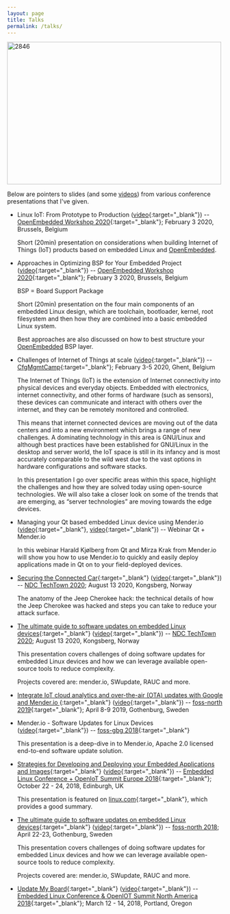 ```yaml
---
layout: page
title: Talks
permalink: /talks/
---
```


<a data-flickr-embed="true" data-header="true" href="https://www.flickr.com/photos/linuxfoundation/40085054344/" title="2846"><img src="https://live.staticflickr.com/4773/40085054344_99ae58ac34.jpg" width="500" height="333" alt="2846"></a><script async src="//embedr.flickr.com/assets/client-code.js" charset="utf-8"></script>

Below are pointers to slides (and some [videos](https://youtube.com/playlist?list=PLchghmIxIsy29b0AsRtWVJP3Rxo68cshN))
from various conference presentations that I've given.

* Linux IoT: From Prototype to Production ([video](https://youtu.be/WYO3VlRJg7I){:target="_blank"}) -- [OpenEmbedded Workshop 2020](https://pretalx.com/oe-workshop-2020/cfp){:target="_blank"}; February 3 2020, Brussels, Belgium

  Short (20min) presentation on considerations when building Internet of
  Things (IoT) products based on embedded Linux and
  [OpenEmbedded](https://www.openembedded.org).

* Approaches in Optimizing BSP for Your Embedded Project ([video](https://youtu.be/9-WNikqy8uk){:target="_blank"}) -- [OpenEmbedded Workshop 2020](https://pretalx.com/oe-workshop-2020/cfp){:target="_blank"}; February 3 2020, Brussels, Belgium

  BSP = Board Support Package

  Short (20min) presentation on the four main components of an embedded Linux
  design, which are toolchain, bootloader, kernel, root filesystem and then how
  they are combined into a basic embedded Linux system.

  Best approaches are also discussed on how to best structure your
  [OpenEmbedded](https://www.openembedded.org) BSP layer.

* Challenges of Internet of Things at scale ([video](https://youtu.be/TsvaVF7bIjo){:target="_blank"}) -- [CfgMgmtCamp](https://cfgmgmtcamp.eu/ghent2020/){:target="_blank"}; February 3-5 2020, Ghent, Belgium

  The Internet of Things (IoT) is the extension of Internet connectivity into
  physical devices and everyday objects. Embedded with electronics, internet
  connectivity, and other forms of hardware (such as sensors), these devices
  can communicate and interact with others over the internet, and they can be
  remotely monitored and controlled.

  This means that internet connected devices are moving out of the data centers
  and into a new environment which brings a range of new challenges. A
  dominating technology in this area is GNU/Linux and although best practices
  have been established for GNU/Linux in the desktop and server world, the IoT
  space is still in its infancy and is most accurately comparable to the wild
  west due to the vast options in hardware configurations and software stacks.

  In this presentation I go over specific areas within this space,
  highlight the challenges and how they are solved today using open-source
  technologies. We will also take a closer look on some of the trends that are
  emerging, as “server technologies” are moving towards the edge devices.

* Managing your Qt based embedded Linux device using Mender.io ([video](https://youtu.be/We59oJ3Kk58){:target="_blank"}, [video](https://youtu.be/cn-zo2DVmic){:target="_blank"}) -- Webinar Qt + Mender.io

  In this webinar Harald Kjølberg from Qt and Mirza Krak from Mender.io will
  show you how to use Mender.io to quickly and easily deploy applications made
  in Qt on to your field-deployed devices.

* [Securing the Connected Car](https://www.slideshare.net/MenderOTA/the-ultimate-guide-to-software-updates-on-embedded-linux-devices){:target="_blank"} ([video](https://www.youtube.com/watch?v=xGJTkDb45PY){:target="_blank"})  -- [NDC TechTown 2020](https://ndctechtown.com/); August 13 2020, Kongsberg, Norway

  The anatomy of the Jeep Cherokee hack: the technical details of how the Jeep
  Cherokee was hacked and steps you can take to reduce your attack surface.

* [The ultimate guide to software updates on embedded Linux devices](https://www.slideshare.net/MenderOTA/securing-the-connected-car-ndc-techtown-2019-169248148){:target="_blank"} ([video](https://youtu.be/Cbln5S0E8Kk){:target="_blank"}) -- [NDC TechTown 2020](https://ndctechtown.com/); August 13 2020, Kongsberg, Norway

  This presentation covers challenges of doing software updates for embedded
  Linux devices and how we can leverage available open-source tools to reduce
  complexity.

  Projects covered are: mender.io, SWupdate, RAUC and more.

* [Integrate IoT cloud analytics and over-the-air (OTA) updates with Google and Mender.io ](https://www.slideshare.net/MenderOTA/integrate-iot-cloud-analytics-and-over-theair-ota-updates-with-google-and-menderio){:target="_blank"} ([video](https://youtu.be/LczA5OduUa0){:target="_blank"}) -- [foss-north 2019](https://foss-north.se/2019/){:target="_blank"}; April 8-9 2019, Gothenburg, Sweden

* Mender.io - Software Updates for Linux Devices ([video](https://youtu.be/V0WUjoSfVjA){:target="_blank"}) -- [foss-gbg 2018](https://foss-gbg.se/){:target="_blank"}

  This presentation is a deep-dive in to Mender.io, Apache 2.0 licensed
  end-to-end software update solution.

* [Strategies for Developing and Deploying your Embedded Applications and Images](https://www.slideshare.net/MenderOTA/strategies-for-developing-and-deploying-your-embedded-applications-and-images){:target="_blank"} ([video](https://youtu.be/rCDZVjHHC6o){:target="_blank"})  -- [Embedded Linux Conference + OpenIoT Summit Europe 2018](https://events19.linuxfoundation.org/events/elc-openiot-europe-2018/){:target="_blank"}; October 22 - 24, 2018, Edinburgh, UK

   This presentation is featured on
   [linux.com](https://www.linux.com/topic/embedded-iot/strategies-deploying-embedded-software/){:target="_blank"},
   which provides a good summary.

* [The ultimate guide to software updates on embedded Linux devices](/assets/slides/FOSS-NORTH_2018_Software_Updates.pdf){:target="_blank"} ([video](https://youtu.be/JyqHQgvarlc){:target="_blank"}) -- [foss-north 2018](https://foss-north.se/2018/); April 22-23, Gothenburg, Sweden

  This presentation covers challenges of doing software updates for embedded
  Linux devices and how we can leverage available open-source tools to reduce
  complexity.

  Projects covered are: mender.io, SWupdate, RAUC and more.

* [Update My Board](/assets/slides/ELC_2018_Update_My_Board.pdf){:target="_blank"} ([video](https://youtu.be/ULouYBeoNBY){:target="_blank"}) -- [Embedded Linux Conference & OpenIOT Summit North America 2018](https://events19.linuxfoundation.org/events/elc-openiot-north-america-2018/){:target="_blank"}; March 12 - 14, 2018, Portland, Oregon

